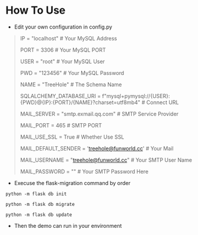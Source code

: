 # How To Use

- Edit your own configuration in config.py

>IP = "localhost" # Your MySQL Address
>
>PORT = 3306 # Your MySQL PORT
>
>USER = "root" # Your MySQL User
>
>PWD = "123456" # Your MySQL Password
>
>NAME = "TreeHole" # The Schema Name
>
>SQLALCHEMY_DATABASE_URI = f"mysql+pymysql://{USER}:{PWD}@{IP}:{PORT}/{NAME}?charset=utf8mb4" # Connect URL
>
>MAIL_SERVER = "smtp.exmail.qq.com" # SMTP Service Provider
>
>MAIL_PORT = 465 # SMTP PORT
>
>MAIL_USE_SSL = True # Whether Use SSL
>
>MAIL_DEFAULT_SENDER = 'treehole@funworld.cc' # Your Mail
>
>MAIL_USERNAME = "treehole@funworld.cc" # Your SMTP User Name
>
>MAIL_PASSWORD = "" # Your SMTP Password Here

- Execuse the flask-migration command by order

```
python -m flask db init

python -m flask db migrate

python -m flask db update
```

- Then the demo can run in your environment
